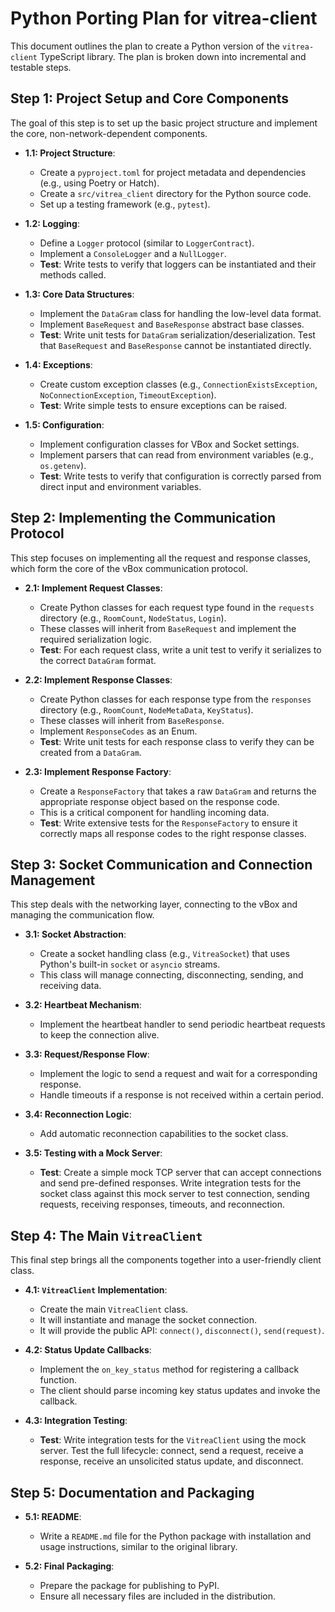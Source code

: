 # Python Porting Plan for vitrea-client

This document outlines the plan to create a Python version of the `vitrea-client` TypeScript library. The plan is broken down into incremental and testable steps.

## Step 1: Project Setup and Core Components

The goal of this step is to set up the basic project structure and implement the core, non-network-dependent components.

- **1.1: Project Structure**:
  - Create a `pyproject.toml` for project metadata and dependencies (e.g., using Poetry or Hatch).
  - Create a `src/vitrea_client` directory for the Python source code.
  - Set up a testing framework (e.g., `pytest`).

- **1.2: Logging**:
  - Define a `Logger` protocol (similar to `LoggerContract`).
  - Implement a `ConsoleLogger` and a `NullLogger`.
  - **Test**: Write tests to verify that loggers can be instantiated and their methods called.

- **1.3: Core Data Structures**:
  - Implement the `DataGram` class for handling the low-level data format.
  - Implement `BaseRequest` and `BaseResponse` abstract base classes.
  - **Test**: Write unit tests for `DataGram` serialization/deserialization. Test that `BaseRequest` and `BaseResponse` cannot be instantiated directly.

- **1.4: Exceptions**:
  - Create custom exception classes (e.g., `ConnectionExistsException`, `NoConnectionException`, `TimeoutException`).
  - **Test**: Write simple tests to ensure exceptions can be raised.

- **1.5: Configuration**:
  - Implement configuration classes for VBox and Socket settings.
  - Implement parsers that can read from environment variables (e.g., `os.getenv`).
  - **Test**: Write tests to verify that configuration is correctly parsed from direct input and environment variables.

## Step 2: Implementing the Communication Protocol

This step focuses on implementing all the request and response classes, which form the core of the vBox communication protocol.

- **2.1: Implement Request Classes**:
  - Create Python classes for each request type found in the `requests` directory (e.g., `RoomCount`, `NodeStatus`, `Login`).
  - These classes will inherit from `BaseRequest` and implement the required serialization logic.
  - **Test**: For each request class, write a unit test to verify it serializes to the correct `DataGram` format.

- **2.2: Implement Response Classes**:
  - Create Python classes for each response type from the `responses` directory (e.g., `RoomCount`, `NodeMetaData`, `KeyStatus`).
  - These classes will inherit from `BaseResponse`.
  - Implement `ResponseCodes` as an Enum.
  - **Test**: Write unit tests for each response class to verify they can be created from a `DataGram`.

- **2.3: Implement Response Factory**:
  - Create a `ResponseFactory` that takes a raw `DataGram` and returns the appropriate response object based on the response code.
  - This is a critical component for handling incoming data.
  - **Test**: Write extensive tests for the `ResponseFactory` to ensure it correctly maps all response codes to the right response classes.

## Step 3: Socket Communication and Connection Management

This step deals with the networking layer, connecting to the vBox and managing the communication flow.

- **3.1: Socket Abstraction**:
  - Create a socket handling class (e.g., `VitreaSocket`) that uses Python's built-in `socket` or `asyncio` streams.
  - This class will manage connecting, disconnecting, sending, and receiving data.

- **3.2: Heartbeat Mechanism**:
  - Implement the heartbeat handler to send periodic heartbeat requests to keep the connection alive.

- **3.3: Request/Response Flow**:
  - Implement the logic to send a request and wait for a corresponding response.
  - Handle timeouts if a response is not received within a certain period.

- **3.4: Reconnection Logic**:
  - Add automatic reconnection capabilities to the socket class.

- **3.5: Testing with a Mock Server**:
  - **Test**: Create a simple mock TCP server that can accept connections and send pre-defined responses. Write integration tests for the socket class against this mock server to test connection, sending requests, receiving responses, timeouts, and reconnection.

## Step 4: The Main `VitreaClient`

This final step brings all the components together into a user-friendly client class.

- **4.1: `VitreaClient` Implementation**:
  - Create the main `VitreaClient` class.
  - It will instantiate and manage the socket connection.
  - It will provide the public API: `connect()`, `disconnect()`, `send(request)`.

- **4.2: Status Update Callbacks**:
  - Implement the `on_key_status` method for registering a callback function.
  - The client should parse incoming key status updates and invoke the callback.

- **4.3: Integration Testing**:
  - **Test**: Write integration tests for the `VitreaClient` using the mock server. Test the full lifecycle: connect, send a request, receive a response, receive an unsolicited status update, and disconnect.

## Step 5: Documentation and Packaging

- **5.1: README**:
  - Write a `README.md` file for the Python package with installation and usage instructions, similar to the original library.

- **5.2: Final Packaging**:
  - Prepare the package for publishing to PyPI.
  - Ensure all necessary files are included in the distribution. 